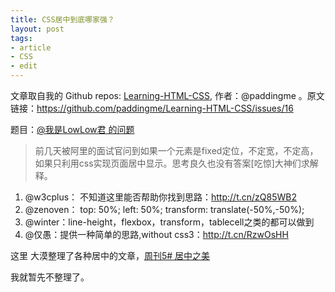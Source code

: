 ```yaml
---
title: CSS居中到底哪家强？
layout: post
tags:
- article
- CSS
- edit
---
```



 文章取自我的 Github  repos: [Learning-HTML-CSS](https://github.com/paddingme/Learning-HTML-CSS), 作者：@paddingme 。原文链接：https://github.com/paddingme/Learning-HTML-CSS/issues/16

题目：[@我是LowLow君 的问题](http://weibo.com/2878451190/Bx9mz6sVE) 

> 前几天被阿里的面试官问到如果一个元素是fixed定位，不定宽，不定高，如果只利用css实现页面居中显示。思考良久也没有答案[吃惊]大神们求解释。

1. @w3cplus： 不知道这里能否帮助你找到思路：http://t.cn/zQ85WB2
2. @zenoven： top: 50%; left: 50%; transform: translate(-50%,-50%);
3. @winter：line-height，flexbox，transform，tablecell之类的都可以做到
4. @仅愚：提供一种简单的思路,without css3：http://t.cn/RzwOsHH 


这里 大漠整理了各种居中的文章，[周刊5# 居中之美](http://www.w3cplus.com/collective-5.html)

我就暂先不整理了。
